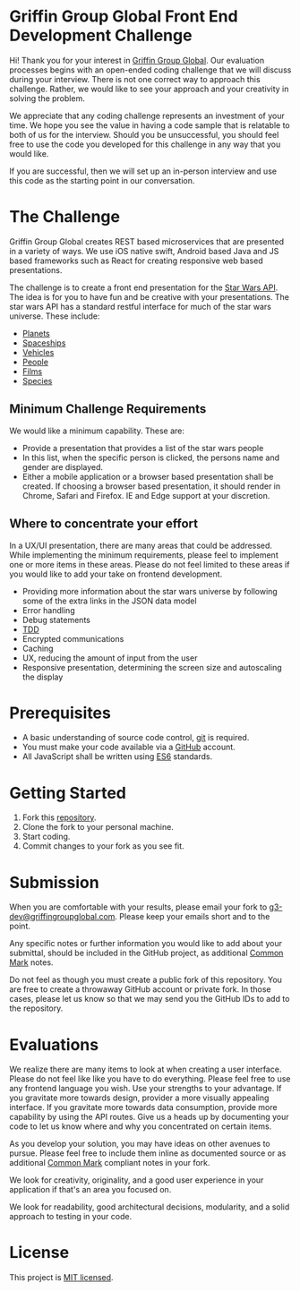 # Griffin Group Global Front End Development Challenge

Hi! Thank you for your interest in [Griffin Group Global][g3website]. Our evaluation processes begins with an open-ended coding challenge that we will discuss during your interview. There is not one correct way to approach this challenge. Rather, we would like to see your approach and your creativity in solving the problem.

We appreciate that any coding challenge represents an investment of your time. We hope you see the value in having a code sample that is relatable to both of us for the interview. Should you be unsuccessful, you should feel free to use the code you developed for this challenge in any way that you would like.

If you are successful, then we will set up an in-person interview and use this code as the starting point in our conversation.

# The Challenge
Griffin Group Global creates REST based microservices that are presented in a variety of ways. We use iOS native swift, Android based Java and JS based frameworks such as React for creating responsive web based presentations.

The challenge is to create a front end presentation for the [Star Wars API][swapi]. The idea is for you to have fun and be creative with your presentations. The star wars API has a standard restful interface for much of the star wars universe. These include:
- [Planets](https://swapi.co/api/planets/)
- [Spaceships](https://swapi.co/api/starships/)
- [Vehicles](https://swapi.co/api/vehicles/)
- [People](https://swapi.co/api/people/)
- [Films](https://swapi.co/api/films/)
- [Species](https://swapi.co/api/species/)

## Minimum Challenge Requirements
We would like a minimum capability. These are:
- Provide a presentation that provides a list of the star wars people
- In this list, when the specific person is clicked, the persons name and gender are displayed.
- Either a mobile application or a browser based presentation shall be created. If choosing a browser based presentation, it should render in Chrome, Safari and Firefox. IE and Edge support at your discretion.

## Where to concentrate your effort
In a UX/UI presentation, there are many areas that could be addressed. While implementing the minimum requirements, please feel to implement one or more items in these areas. Please do not feel limited to these areas if you would like to add your take on frontend development.

- Providing more information about the star wars universe by following some of the extra links in the JSON data model
- Error handling
- Debug statements
- [TDD]
- Encrypted communications
- Caching
- UX, reducing the amount of input from the user
- Responsive presentation, determining the screen size and autoscaling the display

# Prerequisites
- A basic understanding of source code control, [git][git-scm] is required.
- You must make your code available via a [GitHub][github] account.
- All JavaScript shall be written using [ES6][ES6] standards.

# Getting Started
1. Fork this [repository][repository].
1. Clone the fork to your personal machine.
1. Start coding.
1. Commit changes to your fork as you see fit.

# Submission

When you are comfortable with your results, please email your fork to
[g3-dev@griffingroupglobal.com](mailto:g3-dev@griffingroupglobal.com). Please keep your emails short and to the point.

Any specific notes or further information you would like to add about your submittal, should be included in the GitHub project, as additional [Common Mark][commonmark] notes.

Do not feel as though you must create a public fork of this repository. You are free to create a throwaway GitHub account or private fork. In those cases, please let us know so that we may send you the GitHub IDs to add to the repository.

# Evaluations

We realize there are many items to look at when creating a user interface. Please do not feel like like you have to do everything. Please feel free to use any frontend language you wish. Use your strengths to your advantage. If you gravitate more towards design, provider a more visually appealing interface. If you gravitate more towards data consumption, provide more capability by using the API routes. Give us a heads up by documenting your code to let us know where and why you concentrated on certain
items.

As you develop your solution, you may have ideas on other avenues to pursue. Please feel free to include them inline as documented source or as additional [Common Mark][commonmark] compliant notes in your fork.

We look for creativity, originality, and a good user experience in your application if that's an area you focused on.

We look for readability, good architectural decisions, modularity, and a solid approach to testing in your code.

# License
This project is [MIT licensed][mitlicense].

[g3website]:https://www.griffingroupglobal.com
[git-scm]:https://git-scm.com/
[github]:https://github.com/
[nodejs]:https://nodejs.org/en/
[TDD]:https://en.wikipedia.org/wiki/Test-driven_development
[ES6]:http://www.ecma-international.org/ecma-262/6.0/
[eslint]:https://eslint.org/
[airbnb-eslint]:https://www.npmjs.com/package/eslint-config-airbnb
[mocha]:https://mochajs.org/
[repository]:https://github.com/GriffinGroupGlobal/backend-challenge-1
[mitlicense]:https://en.wikipedia.org/wiki/MIT_License
[commonmark]:https://spec.commonmark.org/
[swapi]:https://swapi.co/
